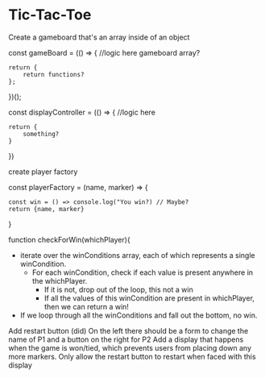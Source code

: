# Tic-Tac-Toe

Create a gameboard that's an array inside of an object

const gameBoard = (() => {
    //logic here
    gameboard array? 

    return {
        return functions?
    }; 
})();

const displayController = (() => {
    //logic here

    return {
        something?
    }
})



create player factory

const playerFactory = (name, marker) => {

    const win = () => console.log("You win?) // Maybe?
    return {name, marker}
}


function checkForWin(whichPlayer){
  - iterate over the winConditions array, each of which 
    represents a single winCondition.
    - For each winCondition, check if each value is present 
      anywhere in the whichPlayer. 
      - If it is not, drop out of the loop, this not a win
      - If all the values of this winCondition are present in 
        whichPlayer, then we can return a win!
  - If we loop through all the winConditions and fall out the bottom, no win.

  Add restart button (did)
  On the left there should be a form to change the name of P1 and a button on the right for P2
  Add a display that happens when the game is won/tied, which prevents users from placing down any more markers.
  Only allow the restart button to restart when faced with this display


